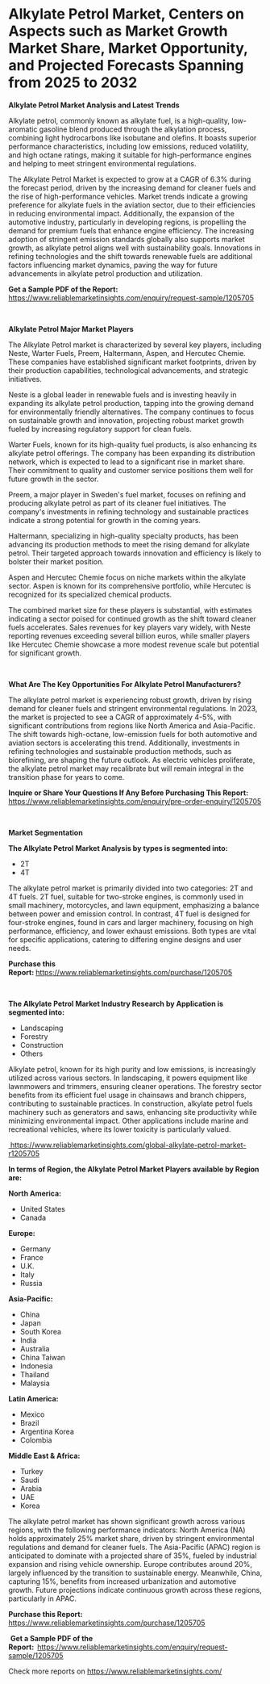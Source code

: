 <p><h1>Alkylate Petrol Market, Centers on Aspects such as Market Growth Market Share, Market Opportunity, and Projected Forecasts Spanning from 2025 to 2032</h1></p><p><strong>Alkylate Petrol Market Analysis and Latest Trends</strong></p>
<p><p>Alkylate petrol, commonly known as alkylate fuel, is a high-quality, low-aromatic gasoline blend produced through the alkylation process, combining light hydrocarbons like isobutane and olefins. It boasts superior performance characteristics, including low emissions, reduced volatility, and high octane ratings, making it suitable for high-performance engines and helping to meet stringent environmental regulations.</p><p>The Alkylate Petrol Market is expected to grow at a CAGR of 6.3% during the forecast period, driven by the increasing demand for cleaner fuels and the rise of high-performance vehicles. Market trends indicate a growing preference for alkylate fuels in the aviation sector, due to their efficiencies in reducing environmental impact. Additionally, the expansion of the automotive industry, particularly in developing regions, is propelling the demand for premium fuels that enhance engine efficiency. The increasing adoption of stringent emission standards globally also supports market growth, as alkylate petrol aligns well with sustainability goals. Innovations in refining technologies and the shift towards renewable fuels are additional factors influencing market dynamics, paving the way for future advancements in alkylate petrol production and utilization.</p></p>
<p><strong>Get a Sample PDF of the Report:&nbsp;</strong> <a href="https://www.reliablemarketinsights.com/enquiry/request-sample/1205705?utm_campaign=1894&utm_medium=2&utm_source=Github&utm_content=ia&utm_term=01042025&utm_id=alkylate-petrol">https://www.reliablemarketinsights.com/enquiry/request-sample/1205705</a></p>
<p>&nbsp;</p>
<p><strong>Alkylate Petrol Major Market Players</strong></p>
<p><p>The Alkylate Petrol market is characterized by several key players, including Neste, Warter Fuels, Preem, Haltermann, Aspen, and Hercutec Chemie. These companies have established significant market footprints, driven by their production capabilities, technological advancements, and strategic initiatives.</p><p>Neste is a global leader in renewable fuels and is investing heavily in expanding its alkylate petrol production, tapping into the growing demand for environmentally friendly alternatives. The company continues to focus on sustainable growth and innovation, projecting robust market growth fueled by increasing regulatory support for clean fuels.</p><p>Warter Fuels, known for its high-quality fuel products, is also enhancing its alkylate petrol offerings. The company has been expanding its distribution network, which is expected to lead to a significant rise in market share. Their commitment to quality and customer service positions them well for future growth in the sector.</p><p>Preem, a major player in Sweden's fuel market, focuses on refining and producing alkylate petrol as part of its cleaner fuel initiatives. The company's investments in refining technology and sustainable practices indicate a strong potential for growth in the coming years.</p><p>Haltermann, specializing in high-quality specialty products, has been advancing its production methods to meet the rising demand for alkylate petrol. Their targeted approach towards innovation and efficiency is likely to bolster their market position.</p><p>Aspen and Hercutec Chemie focus on niche markets within the alkylate sector. Aspen is known for its comprehensive portfolio, while Hercutec is recognized for its specialized chemical products.</p><p>The combined market size for these players is substantial, with estimates indicating a sector poised for continued growth as the shift toward cleaner fuels accelerates. Sales revenues for key players vary widely, with Neste reporting revenues exceeding several billion euros, while smaller players like Hercutec Chemie showcase a more modest revenue scale but potential for significant growth.</p></p>
<p>&nbsp;</p>
<p><strong>What Are The Key Opportunities For Alkylate Petrol Manufacturers?</strong></p>
<p><p>The alkylate petrol market is experiencing robust growth, driven by rising demand for cleaner fuels and stringent environmental regulations. In 2023, the market is projected to see a CAGR of approximately 4-5%, with significant contributions from regions like North America and Asia-Pacific. The shift towards high-octane, low-emission fuels for both automotive and aviation sectors is accelerating this trend. Additionally, investments in refining technologies and sustainable production methods, such as biorefining, are shaping the future outlook. As electric vehicles proliferate, the alkylate petrol market may recalibrate but will remain integral in the transition phase for years to come.</p></p>
<p><strong>Inquire or Share Your Questions If Any Before Purchasing This Report:</strong> <a href="https://www.reliablemarketinsights.com/enquiry/pre-order-enquiry/1205705?utm_campaign=1894&utm_medium=2&utm_source=Github&utm_content=ia&utm_term=01042025&utm_id=alkylate-petrol">https://www.reliablemarketinsights.com/enquiry/pre-order-enquiry/1205705</a></p>
<p>&nbsp;</p>
<p><strong>Market Segmentation</strong></p>
<p><strong>The Alkylate Petrol Market Analysis by types is segmented into:</strong></p>
<p><ul><li>2T</li><li>4T</li></ul></p>
<p><p>The alkylate petrol market is primarily divided into two categories: 2T and 4T fuels. 2T fuel, suitable for two-stroke engines, is commonly used in small machinery, motorcycles, and lawn equipment, emphasizing a balance between power and emission control. In contrast, 4T fuel is designed for four-stroke engines, found in cars and larger machinery, focusing on high performance, efficiency, and lower exhaust emissions. Both types are vital for specific applications, catering to differing engine designs and user needs.</p></p>
<p><strong>Purchase this Report:&nbsp;</strong><a href="https://www.reliablemarketinsights.com/purchase/1205705?utm_campaign=1894&utm_medium=2&utm_source=Github&utm_content=ia&utm_term=01042025&utm_id=alkylate-petrol">https://www.reliablemarketinsights.com/purchase/1205705</a></p>
<p>&nbsp;</p>
<p><strong>The Alkylate Petrol Market Industry Research by Application is segmented into:</strong></p>
<p><ul><li>Landscaping</li><li>Forestry</li><li>Construction</li><li>Others</li></ul></p>
<p><p>Alkylate petrol, known for its high purity and low emissions, is increasingly utilized across various sectors. In landscaping, it powers equipment like lawnmowers and trimmers, ensuring cleaner operations. The forestry sector benefits from its efficient fuel usage in chainsaws and branch chippers, contributing to sustainable practices. In construction, alkylate petrol fuels machinery such as generators and saws, enhancing site productivity while minimizing environmental impact. Other applications include marine and recreational vehicles, where its lower toxicity is particularly valued.</p></p>
<p><a href="https://www.reliablemarketinsights.com/global-alkylate-petrol-market-r1205705?utm_campaign=1894&utm_medium=2&utm_source=Github&utm_content=ia&utm_term=01042025&utm_id=alkylate-petrol">&nbsp;https://www.reliablemarketinsights.com/global-alkylate-petrol-market-r1205705</a></p>
<p><strong>In terms of Region, the Alkylate Petrol Market Players available by Region are:</strong></p>
<p>
    <p> <strong> North America: </strong>
        <ul>
            <li>United States</li>
            <li>Canada</li>
        </ul>
        </p> 
    <p> <strong> Europe: </strong>
        <ul>
            <li>Germany</li>
            <li>France</li>
            <li>U.K.</li>
            <li>Italy</li>
            <li>Russia</li>
        </ul>
        </p> 
    <p> <strong> Asia-Pacific: </strong>
        <ul>
            <li>China</li>
            <li>Japan</li>
            <li>South Korea</li>
            <li>India</li>
            <li>Australia</li>
            <li>China Taiwan</li>
            <li>Indonesia</li>
            <li>Thailand</li>
            <li>Malaysia</li>
        </ul>
        </p> 
    <p> <strong> Latin America: </strong>
        <ul>
            <li>Mexico</li>
            <li>Brazil</li>
            <li>Argentina Korea</li>
            <li>Colombia</li>
        </ul>
        </p> 
    <p> <strong> Middle East & Africa: </strong>
        <ul>
            <li>Turkey</li>
            <li>Saudi</li>
            <li>Arabia</li>
            <li>UAE</li>
            <li>Korea</li>
        </ul>
    </p>
    </p>
<p><p>The alkylate petrol market has shown significant growth across various regions, with the following performance indicators: North America (NA) holds approximately 25% market share, driven by stringent environmental regulations and demand for cleaner fuels. The Asia-Pacific (APAC) region is anticipated to dominate with a projected share of 35%, fueled by industrial expansion and rising vehicle ownership. Europe contributes around 20%, largely influenced by the transition to sustainable energy. Meanwhile, China, capturing 15%, benefits from increased urbanization and automotive growth. Future projections indicate continuous growth across these regions, particularly in APAC.</p></p>
<p><strong>Purchase this Report: </strong><a href="https://www.reliablemarketinsights.com/purchase/1205705?utm_campaign=1894&utm_medium=2&utm_source=Github&utm_content=ia&utm_term=01042025&utm_id=alkylate-petrol">https://www.reliablemarketinsights.com/purchase/1205705</a></p>
<p>&nbsp;<strong>Get a Sample PDF of the Report:&nbsp;&nbsp;</strong><a href="https://www.reliablemarketinsights.com/enquiry/request-sample/1205705?utm_campaign=1894&utm_medium=2&utm_source=Github&utm_content=ia&utm_term=01042025&utm_id=alkylate-petrol">https://www.reliablemarketinsights.com/enquiry/request-sample/1205705</a></p>
<p><strong></strong></p>
<p>Check more reports on <a href="https://www.reliablemarketinsights.com/?utm_campaign=1894&utm_medium=2&utm_source=Github&utm_content=ia&utm_term=01042025&utm_id=alkylate-petrol">https://www.reliablemarketinsights.com/</a></p>